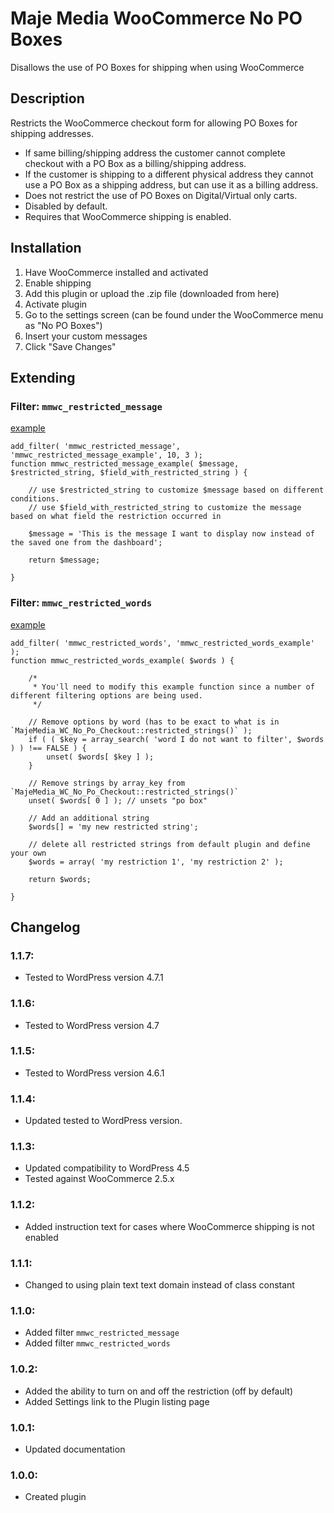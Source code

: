 # Maje Media WooCommerce No PO Boxes
Disallows the use of PO Boxes for shipping when using WooCommerce

## Description
Restricts the WooCommerce checkout form for allowing PO Boxes for shipping addresses.

- If same billing/shipping address the customer cannot complete checkout with a PO Box as a billing/shipping address.
- If the customer is shipping to a different physical address they cannot use a PO Box as a shipping address, but can use it as a billing address.
- Does not restrict the use of PO Boxes on Digital/Virtual only carts.
- Disabled by default.
- Requires that WooCommerce shipping is enabled.

## Installation
1. Have WooCommerce installed and activated
1. Enable shipping
1. Add this plugin or upload the .zip file (downloaded from here)
1. Activate plugin
1. Go to the settings screen (can be found under the WooCommerce menu as "No PO Boxes")
1. Insert your custom messages
1. Click "Save Changes"

## Extending

### Filter: `mmwc_restricted_message`
[example](https://majemedia.com/plugins/no-po-boxes/#mmwc_restricted_message)

    add_filter( 'mmwc_restricted_message', 'mmwc_restricted_message_example', 10, 3 );
    function mmwc_restricted_message_example( $message, $restricted_string, $field_with_restricted_string ) {
    
        // use $restricted_string to customize $message based on different conditions. 
        // use $field_with_restricted_string to customize the message based on what field the restriction occurred in
    
        $message = 'This is the message I want to display now instead of the saved one from the dashboard';
    
        return $message;
    
    }

### Filter: `mmwc_restricted_words`
[example](https://majemedia.com/plugins/no-po-boxes/#mmwc_restricted_words)

    add_filter( 'mmwc_restricted_words', 'mmwc_restricted_words_example' );
    function mmwc_restricted_words_example( $words ) {
    
        /*
         * You'll need to modify this example function since a number of different filtering options are being used.
         */
    
        // Remove options by word (has to be exact to what is in `MajeMedia_WC_No_Po_Checkout::restricted_strings()` );
        if ( ( $key = array_search( 'word I do not want to filter', $words ) ) !== FALSE ) {
            unset( $words[ $key ] );
        }
    
        // Remove strings by array_key from `MajeMedia_WC_No_Po_Checkout::restricted_strings()`
        unset( $words[ 0 ] ); // unsets "po box"
    
        // Add an additional string
        $words[] = 'my new restricted string';
    
        // delete all restricted strings from default plugin and define your own
        $words = array( 'my restriction 1', 'my restriction 2' );
    
        return $words;
    
    }

## Changelog
### 1.1.7:
* Tested to WordPress version 4.7.1

### 1.1.6:
* Tested to WordPress version 4.7

### 1.1.5:
* Tested to WordPress version 4.6.1

### 1.1.4:
* Updated tested to WordPress version.

### 1.1.3:
* Updated compatibility to WordPress 4.5
* Tested against WooCommerce 2.5.x

### 1.1.2:
* Added instruction text for cases where WooCommerce shipping is not enabled

### 1.1.1:
* Changed to using plain text text domain instead of class constant

### 1.1.0:
* Added filter `mmwc_restricted_message`
* Added filter `mmwc_restricted_words`

### 1.0.2:
* Added the ability to turn on and off the restriction (off by default)
* Added Settings link to the Plugin listing page

### 1.0.1:
* Updated documentation

### 1.0.0:
* Created plugin
